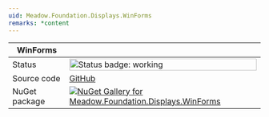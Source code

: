 ```yaml
---
uid: Meadow.Foundation.Displays.WinForms
remarks: *content
---
```


| WinForms | |
|--------|--------|
| Status | <img src="https://img.shields.io/badge/Working-brightgreen" style="width: auto; height: -webkit-fill-available;" alt="Status badge: working" /> |
| Source code | [GitHub](https://github.com/WildernessLabs/Meadow.Foundation/tree/main/Source/Meadow.Foundation.Peripherals/Displays.WinForms) |
| NuGet package | <a href="https://www.nuget.org/packages/Meadow.Foundation.Displays.WinForms/" target="_blank"><img src="https://img.shields.io/nuget/v/Meadow.Foundation.Displays.WinForms.svg?label=Meadow.Foundation.Displays.WinForms" alt="NuGet Gallery for Meadow.Foundation.Displays.WinForms" /></a> |

